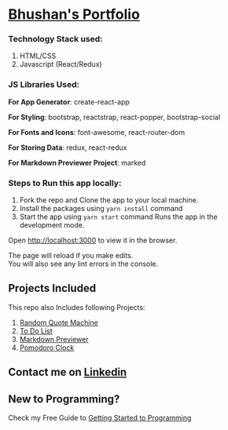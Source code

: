 
# [Bhushan's Portfolio](https://thebhushanmhatre.herokuapp.com/)

### Technology Stack used:
1. HTML/CSS
1. Javascript (React/Redux)

### JS Libraries Used:

**For App Generator**: create-react-app

**For Styling**: bootstrap, reactstrap, react-popper, bootstrap-social

**For Fonts and Icons**: font-awesome, react-router-dom

**For Storing Data**: redux, react-redux

**For Markdown Previewer Project**: marked

### Steps to Run this app locally:
1. Fork the repo and Clone the app to your local machine.
1. Install the packages using `yarn install` command
1. Start the app using `yarn start` command
Runs the app in the development mode.<br />

Open [http://localhost:3000](http://localhost:3000) to view it in the browser.

The page will reload if you make edits.<br />
You will also see any lint errors in the console.


## Projects Included 
This repo also Includes following Projects:
1. [Random Quote Machine](https://thebhushanmhatre.herokuapp.com/quotes)
1. [To Do List](https://thebhushanmhatre.herokuapp.com/todolist)
1. [Markdown Previewer](https://thebhushanmhatre.herokuapp.com/markdown)
1. [Pomodoro Clock](https://thebhushanmhatre.herokuapp.com/clock)

## Contact me on [Linkedin](https://www.linkedin.com/in/thebhushanmhatre/)

## New to Programming?
Check my Free Guide to [Getting Started to Programming](https://github.com/thebhushanmhatre/bhushan-portfolio/blob/master/)

